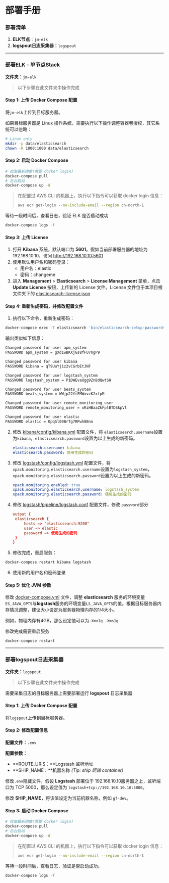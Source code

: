 # 部署手册

### 部署清单

1. **ELK节点**：`jm-elk`
2. **logspout日志采集器：**`logspout`

------

### 部署ELK - 单节点Stack

**文件夹：**`jm-elk`

> 以下步骤在此文件夹中操作完成

#### Step 1: 上传 Docker Compose 配置

将`jm-elk`上传到目标服务器。

如果目标服务器是 Linux 操作系统，需要执行以下操作调整容器卷授权，其它系统可以忽略：

```sh
# Linux only
mkdir -p data/elasticsearch
chown -R 1000:1000 data/elasticsearch
```

#### Step 2: 启动 Docker Compose

```sh
# 拉取最新镜像(需要 docker login)
docker-compose pull
# 后台启动
docker-compose up -d
```

> 在配置过 AWS CLI 的机器上，执行以下指令可以获取 docker login 信息：
>
> ```sh
> aws ecr get-login --no-include-email --region cn-north-1
> ```

等待一段时间后，查看日志，验证 ELK 是否启动成功

```sh
docker-compose logs -f
```

#### Step 3: 上传 License

1. 打开 **Kibana** 系统，默认端口为 **5601**。假如当前部署服务器的地址为 192.168.10.10，访问 http://192.168.10.10:5601
2. 使用默认用户名和密码登录：
   - 用户名：elastic
   - 密码：changeme
3. 进入 **Management** > **Elasticsearch** > **License Management** 菜单，点击 **Update License** 按钮，上传新的 License 文件。License 文件位于本项目根文件夹下的 [elasticsearch-license.json](../elasticsearch-license.json)

#### Step 4: 重新生成密码，并修改配置文件

1. 执行以下命令，重新生成密码：

  ```sh
  docker-compose exec -T elasticsearch 'bin/elasticsearch-setup-passwords' auto --batch
  ```

  输出类似如下信息：

  ```txt
  Changed password for user apm_system
  PASSWORD apm_system = gXd1wBKXjGs8fFU7mgP9

  Changed password for user kibana
  PASSWORD kibana = qT9UuYj1z2vCGrbEtJNF

  Changed password for user logstash_system
  PASSWORD logstash_system = P1DWEvaUgg9ZnBdQwtSH

  Changed password for user beats_system
  PASSWORD beats_system = WWjp22YrFMWxvzK2xfpM

  Changed password for user remote_monitoring_user
  PASSWORD remote_monitoring_user = xRiHBaaZkFplBTDSkpVl

  Changed password for user elastic
  PASSWORD elastic = OpqSl00BrTg7RPwh8Bnn
  ```

2. 修改 [kibana/config/kibana.yml](jm-elk/kibana/config/kibana.yml) 配置文件，将 `elasticsearch.username`设置为`kibana`，`elasticsearch.password`设置为以上生成的新密码。

   ```yml
   elasticsearch.username: kibana
   elasticsearch.password: 使用生成的密码
   ```

3. 修改 [logstash/config/logstash.yml](jm-elk/logstash/config/logstash.yml) 配置文件，将 `xpack.monitoring.elasticsearch.username`设置为`logstash_system`，`xpack.monitoring.elasticsearch.password`设置为以上生成的新密码。

   ```yml
   xpack.monitoring.enabled: true
   xpack.monitoring.elasticsearch.username: logstash_system
   xpack.monitoring.elasticsearch.password: 使用生成的密码
   ```

4. 修改 [logstash/pipeline/logstash.conf](jm-elk/logstash/pipeline/logstash.conf) 配置文件，修改 `password`部分

   ```conf
   output {
   	elasticsearch {
   		hosts => "elasticsearch:9200"
   		user => elastic
   		password => 使用生成的密码
   	}
   }
   ```

5. 修改完成，重启服务：

  ```sh
  docker-compose restart kibana logstash
  ```

6. 使用新的用户名和密码登录

#### Step 5: 优化 JVM 参数

修改 [docker-compose.yml](jm-elk/docker-compose.yml) 文件，调整 **elasticsearch** 服务的环境变量 `ES_JAVA_OPTS`与**logstash**服务的环境变量`LS_JAVA_OPTS`的值。根据目标服务器内存情况调整，建议大小设定为服务器物理内存的1/4大小。

例如，物理内存有4GB，那么设定值可以为`-Xmx1g -Xms1g`

修改完成需要重启服务

```sh
docker-compose restart
```

------

### 部署logspout日志采集器

**文件夹：**`logspout`

> 以下步骤在此文件夹中操作完成

需要采集日志的目标服务器上需要部署运行 **logspout** 日志采集器

#### Step 1: 上传 Docker Compose 配置

将`logspout`上传到目标服务器。

#### Step 2: 修改配置信息

**配置文件：**`.env`

**配置参数：**

- **ROUTE_URIS：**Logstash 监听地址
- **SHIP_NAME：**机器名称 *(Tip: ship 运输 container)*

修改`.env`隐藏文件，假设 **Logstash** 部署位于 192.168.10.10服务器之上，监听端口为 TCP 5000，那么设定值为 `logstash+tcp://192.168.10.10:5000`。

修改 **SHIP_NAME**，将该值设定为当前机器名称，例如 `gf-dev`。

#### Step 3: 启动 Docker Compose

```sh
# 拉取最新镜像(需要 docker login)
docker-compose pull
# 后台启动
docker-compose up -d
```

> 在配置过 AWS CLI 的机器上，执行以下指令可以获取 docker login 信息：
>
> ```sh
> aws ecr get-login --no-include-email --region cn-north-1
> ```

等待一段时间后，查看日志，验证是否启动成功。

```sh
docker-compose logs -f
```

